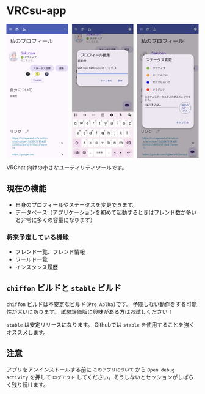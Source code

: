 # VRCsu-app

<div style="display: flex; overflow-x: auto; white-space: nowrap;">
  <img src="images/2025_04_26_14.45.54.jpg" alt="画像1" style="margin-right: 10px; height: 350px;">
  <img src="images/2025_04_26_19.51.19.jpg" alt="画像2" style="margin-right: 10px; height: 350px;">
  <img src="images/2025_04_26_19.51.27.jpg" alt="画像3" style="margin-right: 10px; height: 350px;">
  </div>

VRChat 向けの小さなユーティリティツールです。

## 現在の機能

- 自身のプロフィールやステータスを変更できます。
- データベース（アプリケーションを初めて起動するときはフレンド数が多いと非常に多くの容量になります）

### 将来予定している機能

- フレンド一覧、フレンド情報
- ワールド一覧
- インスタンス履歴
  
## `chiffon` ビルドと `stable` ビルド

`chiffon` ビルドは不安定なビルド`(Pre Aplha)`です。
予期しない動作をする可能性が大いにあります。
試験評価版に興味がある方はお試しください！

`stable` は安定リリースになります。
Githubでは `stable` を使用することを強くオススメします。

## 注意
アプリをアンインストールする前に `このアプリについて` から `Open debug activity` を押して `ログアウト` してください。そうしないとセッションがしばらく残り続けます。

